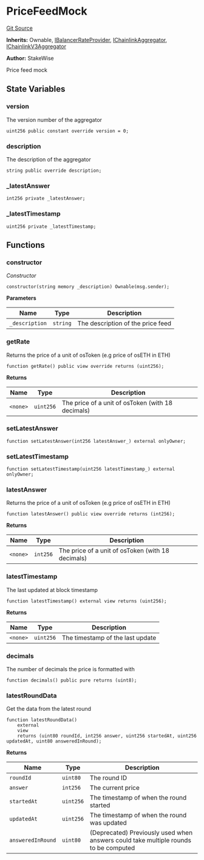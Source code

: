# PriceFeedMock
[Git Source](https://github.com/stakewise/v3-core/blob/c4059a64871829ca60ea58f054baf8eb13d3572a/contracts/mocks/PriceFeedMock.sol)

**Inherits:**
Ownable, [IBalancerRateProvider](/contracts/interfaces/IBalancerRateProvider.sol/interface.IBalancerRateProvider.md), [IChainlinkAggregator](/contracts/interfaces/IChainlinkAggregator.sol/interface.IChainlinkAggregator.md), [IChainlinkV3Aggregator](/contracts/interfaces/IChainlinkV3Aggregator.sol/interface.IChainlinkV3Aggregator.md)

**Author:**
StakeWise

Price feed mock


## State Variables
### version
The version number of the aggregator


```solidity
uint256 public constant override version = 0;
```


### description
The description of the aggregator


```solidity
string public override description;
```


### _latestAnswer

```solidity
int256 private _latestAnswer;
```


### _latestTimestamp

```solidity
uint256 private _latestTimestamp;
```


## Functions
### constructor

*Constructor*


```solidity
constructor(string memory _description) Ownable(msg.sender);
```
**Parameters**

|Name|Type|Description|
|----|----|-----------|
|`_description`|`string`|The description of the price feed|


### getRate

Returns the price of a unit of osToken (e.g price of osETH in ETH)


```solidity
function getRate() public view override returns (uint256);
```
**Returns**

|Name|Type|Description|
|----|----|-----------|
|`<none>`|`uint256`|The price of a unit of osToken (with 18 decimals)|


### setLatestAnswer


```solidity
function setLatestAnswer(int256 latestAnswer_) external onlyOwner;
```

### setLatestTimestamp


```solidity
function setLatestTimestamp(uint256 latestTimestamp_) external onlyOwner;
```

### latestAnswer

Returns the price of a unit of osToken (e.g price of osETH in ETH)


```solidity
function latestAnswer() public view override returns (int256);
```
**Returns**

|Name|Type|Description|
|----|----|-----------|
|`<none>`|`int256`|The price of a unit of osToken (with 18 decimals)|


### latestTimestamp

The last updated at block timestamp


```solidity
function latestTimestamp() external view returns (uint256);
```
**Returns**

|Name|Type|Description|
|----|----|-----------|
|`<none>`|`uint256`|The timestamp of the last update|


### decimals

The number of decimals the price is formatted with


```solidity
function decimals() public pure returns (uint8);
```

### latestRoundData

Get the data from the latest round


```solidity
function latestRoundData()
    external
    view
    returns (uint80 roundId, int256 answer, uint256 startedAt, uint256 updatedAt, uint80 answeredInRound);
```
**Returns**

|Name|Type|Description|
|----|----|-----------|
|`roundId`|`uint80`|The round ID|
|`answer`|`int256`|The current price|
|`startedAt`|`uint256`|The timestamp of when the round started|
|`updatedAt`|`uint256`|The timestamp of when the round was updated|
|`answeredInRound`|`uint80`|(Deprecated) Previously used when answers could take multiple rounds to be computed|


